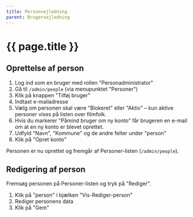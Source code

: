 ```yaml
---
title: Personvejledning
parent: Brugervejledning
---
```


# {{ page.title }}

## Oprettelse af person

1. Log ind som en bruger med rollen "Personadministrator"
2. Gå til `/admin/people` (via  menupunktet "Personer")
3. Klik på knappen "Tilføj bruger"
4. Indtast e-mailadresse
5. Vælg om personen skal være "Blokeret" eller "Aktiv" – kun aktive personer vises på listen over filmfolk.
6. Hvis du markerer "Påmind bruger om ny konto" får brugeren en e-mail om at en ny konto er blevet oprettet.
7. Udfyld "Navn", "Kommune" og de andre felter under "person"
8. Klik på "Opret konto"

Personen er nu oprettet og fremgår af Personer-listen (`/admin/people`).

## Redigering af person

Fremsøg personen på Personer-listen og tryk på "Rediger".

1. Klik på "person" i bjælken "Vis-Rediger-person"
2. Rediger personens data
3. Klik på "Gem"

